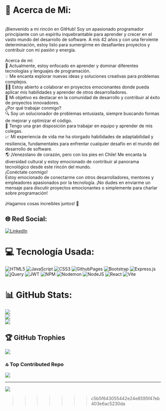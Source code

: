 # 💫 Acerca de Mi:
<br>¡Bienvenido a mi rincón en GitHub! Soy un apasionado programador principiante con un espíritu inquebrantable para aprender y crecer en el vasto mundo del desarrollo de software. A mis 42 años y con una ferviente determinación, estoy listo para sumergirme en desafiantes proyectos y contribuir con mi pasión y energía.<br><br>Acerca de mí:<br>🌱 Actualmente, estoy enfocado en aprender y dominar diferentes tecnologías y lenguajes de programación.<br>💡 Me encanta explorar nuevas ideas y soluciones creativas para problemas complejos.<br>👨‍💻 Estoy abierto a colaborar en proyectos emocionantes donde pueda aplicar mis habilidades y aprender de otros desarrolladores.<br>🚀 Mi objetivo es destacar en la comunidad de desarrollo y contribuir al éxito de proyectos innovadores.<br>¿Por qué trabajar conmigo?<br>🔍 Soy un solucionador de problemas entusiasta, siempre buscando formas de mejorar y optimizar el código.<br>🤝 Tengo una gran disposición para trabajar en equipo y aprender de mis colegas.<br>📈 Mi experiencia de vida me ha otorgado habilidades de adaptabilidad y resiliencia, fundamentales para enfrentar cualquier desafío en el mundo del desarrollo de software.<br>🌎 ¡Venezolano de corazón, pero con los pies en Chile! Me encanta la diversidad cultural y estoy emocionado de contribuir al panorama tecnológico desde este rincón del mundo.<br>¡Conéctate conmigo!<br>Estoy emocionado de conectarme con otros desarrolladores, mentores y empleadores apasionados por la tecnología. ¡No dudes en enviarme un mensaje para discutir proyectos emocionantes o simplemente para charlar sobre programación!<br><br>¡Hagamos cosas increíbles juntos! 🚀


## 🌐 Red Social:
[![LinkedIn](https://img.shields.io/badge/LinkedIn-%230077B5.svg?logo=linkedin&logoColor=white)](dacp) 

# 💻 Tecnología Usada:
![HTML5](https://img.shields.io/badge/html5-%23E34F26.svg?style=for-the-badge&logo=html5&logoColor=white) ![JavaScript](https://img.shields.io/badge/javascript-%23323330.svg?style=for-the-badge&logo=javascript&logoColor=%23F7DF1E) ![CSS3](https://img.shields.io/badge/css3-%231572B6.svg?style=for-the-badge&logo=css3&logoColor=white) ![GithubPages](https://img.shields.io/badge/github%20pages-121013?style=for-the-badge&logo=github&logoColor=white) ![Bootstrap](https://img.shields.io/badge/bootstrap-%238511FA.svg?style=for-the-badge&logo=bootstrap&logoColor=white) ![Express.js](https://img.shields.io/badge/express.js-%23404d59.svg?style=for-the-badge&logo=express&logoColor=%2361DAFB) ![jQuery](https://img.shields.io/badge/jquery-%230769AD.svg?style=for-the-badge&logo=jquery&logoColor=white) ![JWT](https://img.shields.io/badge/JWT-black?style=for-the-badge&logo=JSON%20web%20tokens) ![NPM](https://img.shields.io/badge/NPM-%23CB3837.svg?style=for-the-badge&logo=npm&logoColor=white) ![Nodemon](https://img.shields.io/badge/NODEMON-%23323330.svg?style=for-the-badge&logo=nodemon&logoColor=%BBDEAD) ![NodeJS](https://img.shields.io/badge/node.js-6DA55F?style=for-the-badge&logo=node.js&logoColor=white) ![React](https://img.shields.io/badge/react-%2320232a.svg?style=for-the-badge&logo=react&logoColor=%2361DAFB) ![Vite](https://img.shields.io/badge/vite-%23646CFF.svg?style=for-the-badge&logo=vite&logoColor=white)
# 📊 GitHub Stats:
![](https://github-readme-stats.vercel.app/api?username=diegocabre&theme=yeblu&hide_border=false&include_all_commits=false&count_private=false)<br/>
![](https://github-readme-streak-stats.herokuapp.com/?user=diegocabre&theme=yeblu&hide_border=false)<br/>
![](https://github-readme-stats.vercel.app/api/top-langs/?username=diegocabre&theme=yeblu&hide_border=false&include_all_commits=false&count_private=false&layout=compact)

## 🏆 GitHub Trophies
![](https://github-profile-trophy.vercel.app/?username=diegocabre&theme=gruvbox&no-frame=false&no-bg=true&margin-w=4)

### 🔝 Top Contributed Repo
![](https://github-contributor-stats.vercel.app/api?username=diegocabre&limit=5&theme=dark&combine_all_yearly_contributions=true)

---
[![](https://visitcount.itsvg.in/api?id=diegocabre&icon=0&color=8)](https://visitcount.itsvg.in)

<!-- Proudly created with GPRM ( https://gprm.itsvg.in ) -->
>>>>>>> c5b5f643055442e24e8595f47eb403e6ac5230da
